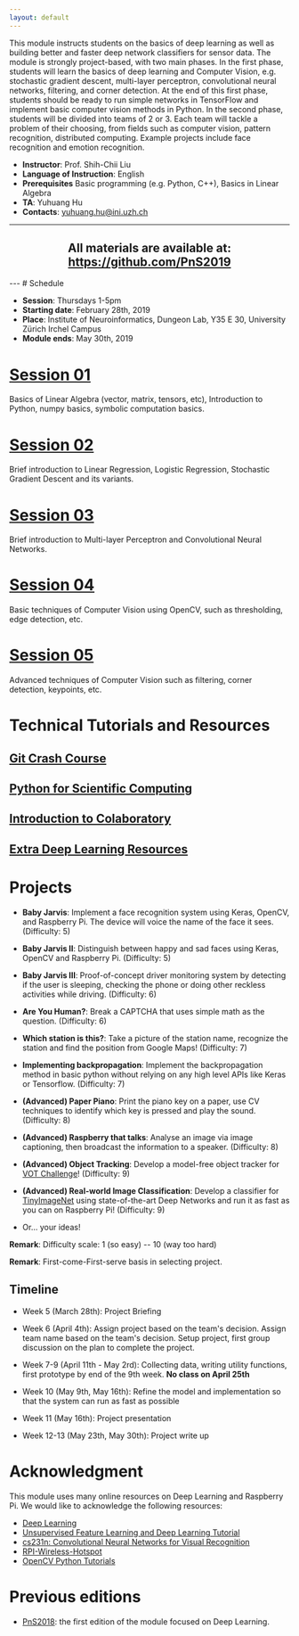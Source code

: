 ```yaml
---
layout: default
---
```


This module instructs students on the basics of deep learning as well as building better and faster deep network classifiers for sensor data. The module is strongly project-based, with two main phases. In the first phase, students will learn the basics of deep learning and Computer Vision, e.g. stochastic gradient descent, multi-layer perceptron, convolutional neural networks, filtering, and corner detection. At the end of this first phase, students should be ready to run simple networks in TensorFlow and implement basic computer vision methods in Python. In the second phase, students will be divided into teams of 2 or 3. Each team will tackle a problem of their choosing, from fields such as computer vision, pattern recognition, distributed computing. Example projects include face recognition and emotion recognition.

+ __Instructor__: Prof. Shih-Chii Liu
+ __Language of Instruction__: English
+ __Prerequisites__ Basic programming (e.g. Python, C++), Basics in Linear Algebra
+ __TA__: Yuhuang Hu
+ __Contacts__: yuhuang.hu@ini.uzh.ch

---
<div>
<h2 align="center">
    All materials are available at: <a href="https://github.com/PnS2019">https://github.com/PnS2019</a>
</h2>
</div>
---
# Schedule

+ __Session__: Thursdays 1-5pm
+ __Starting date__: February 28th, 2019
+ __Place__: Institute of Neuroinformatics, Dungeon Lab, Y35 E 30, University Zürich Irchel Campus
+ __Module ends__: May 30th, 2019

# [Session 01](./session_01.md)
Basics of Linear Algebra (vector, matrix, tensors, etc), Introduction to Python, numpy basics, symbolic computation basics.

# [Session 02](./session_02.md)
Brief introduction to Linear Regression, Logistic Regression, Stochastic Gradient Descent and its variants.

# [Session 03](./session_03.md)
Brief introduction to Multi-layer Perceptron and Convolutional Neural Networks.

# [Session 04](./session_04.md)
Basic techniques of Computer Vision using OpenCV, such as thresholding, edge detection, etc.

# [Session 05](./session_05.md)
Advanced techniques of Computer Vision such as filtering, corner detection, keypoints, etc.

# Technical Tutorials and Resources

## [Git Crash Course](./git-intro.md)

## [Python for Scientific Computing](./python-sc.md)

## [Introduction to Colaboratory](./colab-intro.md)

## [Extra Deep Learning Resources](./dl-res.md)

# Projects

+ __Baby Jarvis__: Implement a face recognition system using Keras, OpenCV, and Raspberry Pi. The device will voice the name of the face it sees. (Difficulty: 5)

+ __Baby Jarvis II__: Distinguish between happy and sad faces using Keras, OpenCV and Raspberry Pi. (Difficulty: 5)

+ __Baby Jarvis III__: Proof-of-concept driver monitoring system by detecting if the user is sleeping, checking the phone or doing other reckless activities while driving. (Difficulty: 6)

+ __Are You Human?__: Break a CAPTCHA that uses simple math as the question. (Difficulty: 6)

+ __Which station is this?__: Take a picture of the station name, recognize the
station and find the position from Google Maps! (Difficulty: 7)

+ __Implementing backpropagation__: Implement the backpropagation method in basic python without relying on any high level APIs like Keras or Tensorflow. (Difficulty: 7)

+ __(Advanced) Paper Piano__: Print the piano key on a paper, use CV techniques to identify which key is pressed and play the sound. (Difficulty: 8)

+ __(Advanced) Raspberry that talks__: Analyse an image via image captioning, then broadcast the information to a speaker. (Difficulty: 8)

+ __(Advanced) Object Tracking__: Develop a model-free object tracker for [VOT Challenge](http://www.votchallenge.net/vot2017/index.html)! (Difficulty: 9)

+ __(Advanced) Real-world Image Classification__: Develop a classifier for [TinyImageNet](https://tiny-imagenet.herokuapp.com/) using state-of-the-art Deep Networks and run it as fast as you can on Raspberry Pi! (Difficulty: 9)

+ Or... your ideas!

__Remark__: Difficulty scale: 1 (so easy) -- 10 (way too hard)

__Remark__: First-come-First-serve basis in selecting project.

## Timeline

+ Week 5 (March 28th): Project Briefing

+ Week 6 (April 4th): Assign project based on the team's decision. Assign team name based on the team's decision. Setup project, first group discussion on the plan to complete the project.

+ Week 7-9 (April 11th - May 2rd): Collecting data, writing utility functions, first prototype by end of the 9th week. __No class on April 25th__

+ Week 10 (May 9th, May 16th): Refine the model and implementation so that the system can run as fast as possible

+ Week 11 (May 16th): Project presentation

+ Week 12-13 (May 23th, May 30th): Project write up

# Acknowledgment

This module uses many online resources on Deep Learning and Raspberry Pi.
We would like to acknowledge the following resources:

+ [Deep Learning](http://www.deeplearningbook.org/)
+ [Unsupervised Feature Learning and Deep Learning Tutorial](http://ufldl.stanford.edu/tutorial/)
+ [cs231n: Convolutional Neural Networks for Visual Recognition](http://cs231n.github.io/)
+ [RPI-Wireless-Hotspot](https://github.com/unixabg/RPI-Wireless-Hotspot)
+ [OpenCV Python Tutorials](http://opencv-python-tutroals.readthedocs.io/en/latest/py_tutorials/py_tutorials.html)

# Previous editions

+ [PnS2018](https://pns2018.github.io/): the first edition of the module focused on Deep Learning.
